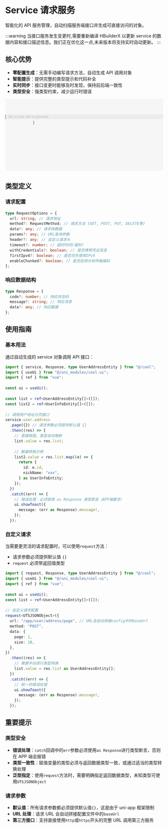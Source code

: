 # Service 请求服务

智能化的 API 服务管理，自动扫描服务端接口并生成可直接访问的对象。

:::warning
当接口服务发生变更时,需要重新编译 HBuilderX 以更新 service 的数据内容和接口描述信息。我们正在优化这一点,未来版本将支持实时自动更新。
:::

## 核心优势

- **零配置生成**：无需手动编写请求方法，自动生成 API 调用对象
- **智能提示**：提供完整的类型提示和代码补全
- **实时同步**：接口变更时能够及时发现，保持前后端一致性
- **类型安全**：强类型约束，减少运行时错误

<img src="/public/images/service.gif" />

## 类型定义

### 请求配置

```ts
type RequestOptions = {
  url: string; // 请求地址
  method?: RequestMethod; // 请求方法 (GET, POST, PUT, DELETE等)
  data?: any; // 请求体数据
  params?: any; // URL查询参数
  header?: any; // 自定义请求头
  timeout?: number; // 超时时间(毫秒)
  withCredentials?: boolean; // 是否携带凭证信息
  firstIpv4?: boolean; // 是否优先使用IPv4
  enableChunked?: boolean; // 是否启用分块传输编码
};
```

### 响应数据结构

```ts
type Response = {
  code?: number; // 响应状态码
  message?: string; // 响应消息
  data?: any; // 响应数据
};
```

## 使用指南

### 基本用法

通过自动生成的 service 对象调用 API 接口：

```ts
import { service, Response, type UserAddressEntity } from "@/cool";
import { useUi } from "@/uni_modules/cool-ui";
import { ref } from "vue";

const ui = useUi();

const list = ref<UserAddressEntity[]>([]);
const list2 = ref<UserInfoEntity[]>([]);

// 调用用户地址分页接口
service.user.address
  .page({}) // 请求参数必须提供默认值 {}
  .then((res) => {
    // 直接赋值，类型自动推断
    list.value = res.list;

    // 数据转换示例
    list2.value = res.list.map((e) => {
      return {
        id: e.id,
        nickName: "xxx",
      } as UserInfoEntity;
    });
  })
  .catch((err) => {
    // 错误处理：必须使用 as Response 类型断言（APP端要求）
    ui.showToast({
      message: (err as Response).message!,
    });
  });
```

### 自定义请求

当需要更灵活的请求配置时，可以使用`request`方法：

- 请求参数必须提供默认值 `{}`
- `request` 必须带返回值类型

```ts
import { request, Response, type UserAddressEntity } from "@/cool";
import { useUi } from "@/uni_modules/cool-ui";
import { ref } from "vue";

const ui = useUi();
const list = ref<UserAddressEntity[]>([]);

// 自定义请求配置
request<UTSJSONObject>({
  url: "/app/user/address/page", // URL会自动拼接config中的baseUrl
  method: "POST",
  data: {
    page: 1,
    size: 10,
  },
})
  .then((res) => {
    // 需要手动进行类型转换
    list.value = res.list as UserAddressEntity[];
  })
  .catch((err) => {
    // 统一的错误处理
    ui.showToast({
      message: (err as Response).message!,
    });
  });
```

## 重要提示

### 类型安全

- **错误处理**：`catch`回调中的`err`参数必须使用`as Response`进行类型断言，否则在 APP 端会报错
- **类型一致性**：赋值变量的类型必须与返回数据类型一致，或通过适当的类型转换处理
- **泛型指定**：使用`request`方法时，需要明确指定返回数据类型，未知类型可使用`UTSJSONObject`

### 请求参数

- **默认值**：所有请求参数都必须提供默认值`{}`，这是由于 uni-app 框架限制
- **URL 处理**：请求 URL 会自动拼接配置文件中的`baseUrl`
- **第三方接口**：支持直接使用`http`或`https`开头的完整 URL 调用第三方服务
